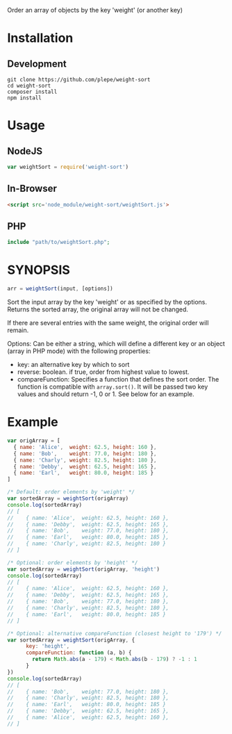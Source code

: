 Order an array of objects by the key 'weight' (or another key)

# Installation
## Development
```
git clone https://github.com/plepe/weight-sort
cd weight-sort
composer install
npm install
```

# Usage
## NodeJS
```js
var weightSort = require('weight-sort')
```

## In-Browser
```html
<script src='node_module/weight-sort/weightSort.js'>
```

## PHP
```php
include "path/to/weightSort.php";
```

# SYNOPSIS
```js
arr = weightSort(input, [options])
```

Sort the input array by the key 'weight' or as specified by the options.
Returns the sorted array, the original array will not be changed.

If there are several entries with the same weight, the original order will
remain.

Options:
Can be either a string, which will define a different key or an object (array in PHP mode) with the following properties:
* key: an alternative key by which to sort
* reverse: boolean. if true, order from highest value to lowest.
* compareFunction: Specifies a function that defines the sort order. The function is compatible with `array.sort()`. It will be passed two key values and should return -1, 0 or 1. See below for an example.

# Example
```js
var origArray = [
  { name: 'Alice',  weight: 62.5, height: 160 },
  { name: 'Bob',    weight: 77.0, height: 180 },
  { name: 'Charly', weight: 82.5, height: 180 },
  { name: 'Debby',  weight: 62.5, height: 165 },
  { name: 'Earl',   weight: 80.0, height: 185 }
]

/* Default: order elements by 'weight' */
var sortedArray = weightSort(origArray)
console.log(sortedArray)
// [
//    { name: 'Alice',  weight: 62.5, height: 160 },
//    { name: 'Debby',  weight: 62.5, height: 165 },
//    { name: 'Bob',    weight: 77.0, height: 180 },
//    { name: 'Earl',   weight: 80.0, height: 185 },
//    { name: 'Charly', weight: 82.5, height: 180 }
// ]

/* Optional: order elements by 'height' */
var sortedArray = weightSort(origArray, 'height')
console.log(sortedArray)
// [
//    { name: 'Alice',  weight: 62.5, height: 160 },
//    { name: 'Debby',  weight: 62.5, height: 165 },
//    { name: 'Bob',    weight: 77.0, height: 180 },
//    { name: 'Charly', weight: 82.5, height: 180 },
//    { name: 'Earl',   weight: 80.0, height: 185 }
// ]

/* Optional: alternative compareFunction (closest height to '179') */
var sortedArray = weightSort(origArray, {
      key: 'height',
      compareFunction: function (a, b) {
        return Math.abs(a - 179) < Math.abs(b - 179) ? -1 : 1
      }
})
console.log(sortedArray)
// [
//    { name: 'Bob',    weight: 77.0, height: 180 },
//    { name: 'Charly', weight: 82.5, height: 180 },
//    { name: 'Earl',   weight: 80.0, height: 185 }
//    { name: 'Debby',  weight: 62.5, height: 165 },
//    { name: 'Alice',  weight: 62.5, height: 160 },
// ]

```
